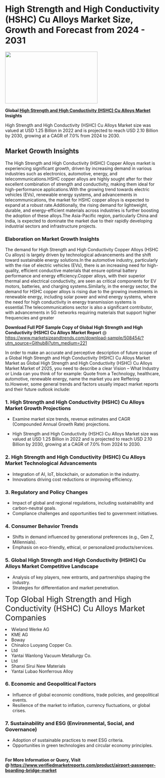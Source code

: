 <H1>High Strength and High Conductivity (HSHC) Cu Alloys Market Size, Growth and Forecast from 2024 - 2031</H1><img class="aligncenter size-medium wp-image-584254" src="https://thirdeyenews.in/wp-content/uploads/2024/09/Global-Market-Research-300x168.jpeg" alt="" width="300" height="168" /><p><strong>Global&nbsp;<a href="https://www.marketsizeandtrends.com/download-sample/508454/?utm_source=Github8j?utm_medium=221">High Strength and High Conductivity (HSHC) Cu Alloys Market</a> Insights</strong></p><p>High Strength and High Conductivity (HSHC) Cu Alloys Market size was valued at USD 1.25 Billion in 2022 and is projected to reach USD 2.10 Billion by 2030, growing at a CAGR of 7.0% from 2024 to 2030.</p><p><h2>Market Growth Insights</h2> The High Strength and High Conductivity (HSHC) Copper Alloys market is experiencing significant growth, driven by increasing demand in various industries such as electronics, automotive, energy, and telecommunications.HSHC copper alloys are highly sought after for their excellent combination of strength and conductivity, making them ideal for high-performance applications.With the growing trend towards electric vehicles (EVs), renewable energy systems, and advancements in telecommunications, the market for HSHC copper alloys is expected to expand at a robust rate.Additionally, the rising demand for lightweight, durable, and energy-efficient materials across industries is further boosting the adoption of these alloys.The Asia-Pacific region, particularly China and India, is expected to dominate the market due to their rapidly developing industrial sectors and infrastructure projects. <h3>Elaboration on Market Growth Insights</h3> The demand for High Strength and High Conductivity Copper Alloys (HSHC Cu alloys) is largely driven by technological advancements and the shift toward sustainable energy solutions.In the automotive industry, particularly with the rise of electric vehicles (EVs), there is an increasing need for high-quality, efficient conductive materials that ensure optimal battery performance and energy efficiency.Copper alloys, with their superior thermal and electrical conductivity, are seen as critical components for EV motors, batteries, and charging systems.Similarly, in the energy sector, the demand for HSHC copper alloys is rising due to the growing investments in renewable energy, including solar power and wind energy systems, where the need for high conductivity in energy transmission systems is essential.The telecommunications sector is also a significant contributor, with advancements in 5G networks requiring materials that support higher frequencies and greater</p><p><span class=""><strong>Download Full PDF Sample Copy of Global High Strength and High Conductivity (HSHC) Cu Alloys Market Report</strong> @ <a href="https://www.marketsizeandtrends.com/download-sample/508454/?utm_source=Github8j?utm_medium=221" target="_blank">https://www.marketsizeandtrends.com/download-sample/508454/?utm_source=Github8j?utm_medium=221</a></span></p><p>In order to make an accurate and perceptive description of future scope of a Global&nbsp;High Strength and High Conductivity (HSHC) Cu Alloys Market Market as Global&nbsp;High Strength and High Conductivity (HSHC) Cu Alloys Market Market of 2025, you need to describe a clear Vision &ndash; What Industry or Linda can you think of for example: Quote from a Technology, healthcare, automotive, renewable energy, name the market you are Reffering to.However, some general trends and factors usually impact market reports and their future outlook include:</p><h3>1.&nbsp;<strong>High Strength and High Conductivity (HSHC) Cu Alloys Market Growth Projections</strong></h3><ul><li>Examine market size trends, revenue estimates and CAGR (Compounded Annual Growth Rate) projections.</li><li><p>High Strength and High Conductivity (HSHC) Cu Alloys Market size was valued at USD 1.25 Billion in 2022 and is projected to reach USD 2.10 Billion by 2030, growing at a CAGR of 7.0% from 2024 to 2030.</p></li></ul><h3>2.&nbsp;<strong>High Strength and High Conductivity (HSHC) Cu Alloys Market Technological Advancements</strong></h3><ul><li>Integration of AI, IoT, blockchain, or automation in the industry.</li><li>Innovations driving cost reductions or improving efficiency.</li></ul><h3>3.&nbsp;<strong>Regulatory and Policy Changes</strong></h3><ul><li>Impact of global and regional regulations, including sustainability and carbon-neutral goals.</li><li>Compliance challenges and opportunities tied to government initiatives.</li></ul><h3>4.&nbsp;<strong>Consumer Behavior Trends</strong></h3><ul><li>Shifts in demand influenced by generational preferences (e.g., Gen Z, Millennials).</li><li>Emphasis on eco-friendly, ethical, or personalized products/services.</li></ul><h3>5.&nbsp;<strong>Global High Strength and High Conductivity (HSHC) Cu Alloys Market Competitive Landscape</strong></h3><ul><li>Analysis of key players, new entrants, and partnerships shaping the industry.</li><li>Strategies for differentiation and market penetration.</li></ul><p data-pm-slice="1 1 []"><span style="color: inherit; font-family: inherit; font-size: 25px;">Top Global High Strength and High Conductivity (HSHC) Cu Alloys Market Companies</span></p><div class="" data-test-id=""><p><li>Wieland Werke AG</li><li> KME AG</li><li> Boway</li><li> Chinalco Luoyang Copper Co.</li><li>Ltd</li><li> Yantai Wanlong Vacuum Metallurgy Co.</li><li>Ltd</li><li> Shanxi Sirui New Materials</li><li> Yantai Lubao Nonferrous Alloy</li></p></div><h3>6.&nbsp;<strong>Economic and Geopolitical Factors</strong></h3><ul><li>Influence of global economic conditions, trade policies, and geopolitical events.</li><li>Resilience of the market to inflation, currency fluctuations, or global crises.</li></ul><h3>7.&nbsp;<strong>Sustainability and ESG (Environmental, Social, and Governance)</strong></h3><ul><li>Adoption of sustainable practices to meet ESG criteria.</li><li>Opportunities in green technologies and circular economy principles.</li></ul><h2><strong style="font-size: 14px;">For More Information or Query, Visit @&nbsp;</strong><a style="background-color: #ffffff; font-size: 14px;" href="https://www.marketsizeandtrends.com/report/high-strength-and-high-conductivity-hshc-cu-alloys-market/" target="_blank">https://www.verifiedmarketreports.com/product/airport-passenger-boarding-bridge-market</a></h2>